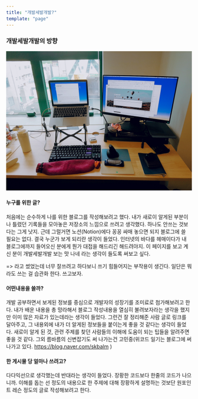 ```yaml
---
title: "개발세발개발?"
template: "page"
---
```


### 개발세발개발의 방향 

![](/media/내책상wework-19.08.13.jpeg)

####  누구를 위한 글? 

처음에는 순수하게 나를 위한 블로그를 작성해보려고 했다. 내가 새로이 알게된 부분이나 틀렸던 기록들을 모아놓은 저장소의 느낌으로 쓰려고 생각했다. 하나도 안쓰는 것보다는 그게 낫지. 근데 그럴거면 노션(Notion)에다 꽁꽁 싸매 놓으면 되지 블로그에 쓸 필요는 없다. 결국 누군가 보게 되리란 생각이 들었다. 인터넷의 바다를 헤매이다가 내 블로그에까지 들어오신 분에게 뭔가 대접을 해드리긴 해드려야지. 이 페이지를 보고 계신 분이 개발세발개발 보는 맛 나네 라는 생각이 들도록 써보고 싶다. 

=> 라고 썼었는데 너무 잘쓰려고 하다보니 쓰기 힘들어지는 부작용이 생긴다. 일단은 뭐라도 쓰는 걸 습관화 한다.  쓰고보자.

#### 어떤내용을 쓸까? 

개발 공부하면서 보게된 정보를 중심으로 개발자의 성장기를 조미료로 첨가해보려고 한다. 내가 배운 내용을 총 망라해서 블로그 작성내용을 열심히 불려보자라는 생각을 했지만 이미 많은 자료가 있는데라는 생각이 들었다. 그런건 잘 정리해준 사람 글로 링크를 달아주고, 그 내용외에 내가 더 알게된 정보들을 붙이는게 좋을 것 같다는 생각이 들었다.  새로이 알게 된 것, 관련 주제를 찾던 사람들의 이해에 도움이 되는 팁들을 알려주면 좋을 것 같다. 그외 름바름의 신변잡기도 써 나가는건 고민중(위코드 일기는 블로그에 써나가고 있다. https://blog.naver.com/skbalm )

#### 한 게시물 당 얼마나 쓰려고?

다다익선으로 생각했는데 반대라는 생각이 들었다. 장황한 코드보다 한줄의 코드가 나으니까. 이해를 돕는 선 정도의 내용으로 한 주제에 대해 장황하게 설명하는 것보단 원포인트 레슨 정도의 글로 작성해보려고 한다. 

